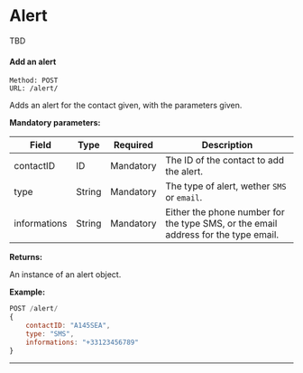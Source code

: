# Alert

TBD

#### <a id="post_alert"></a> Add an alert ####

```
Method: POST 
URL: /alert/
```
Adds an alert for the contact given, with the parameters given.

**Mandatory parameters:**

| Field | Type | Required | Description |
|-------|------|----------|-------------|
| contactID | ID | Mandatory | The ID of the contact to add the alert. | 
| type | String | Mandatory | The type of alert, wether `SMS` or `email`. |
| informations | String | Mandatory | Either the phone number for the type SMS, or the email address for the type email. |

**Returns:**

An instance of an alert object.

**Example:**
```js
POST /alert/
{
	contactID: "A145SEA",
	type: "SMS",
	informations: "+33123456789"
}
```

<hr />